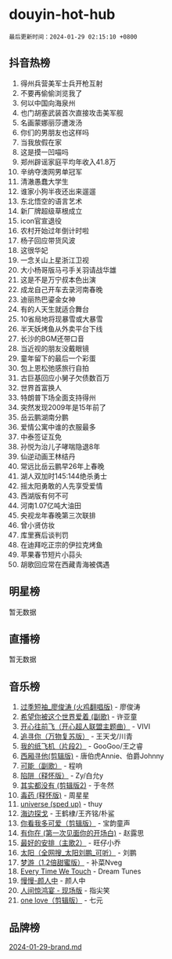 # douyin-hot-hub

`最后更新时间：2024-01-29 02:15:10 +0800`

## 抖音热榜

1. 得州兵营美军士兵开枪互射
1. 不要再偷偷浏览我了
1. 何以中国向海泉州
1. 也门胡塞武装首次直接攻击美军舰
1. 名画蒙娜丽莎遭泼汤
1. 你们的男朋友也这样吗
1. 当我放假在家
1. 这是摸一凹喵吗
1. 郑州辟谣家庭平均年收入41.8万
1. 辛纳夺澳网男单冠军
1. 清澈愚蠢大学生
1. 谁家小狗半夜还出来遛遛
1. 东北悟空的语言艺术
1. 新厂牌超级草根成立
1. icon官宣退役
1. 农村开始过年倒计时啦
1. 杨子回应带货风波
1. 这很华妃
1. 一念关山上星浙江卫视
1. 大小杨哥版马弓手关羽请战华雄
1. 这是不是万宁叔本色出演
1. 成龙自己开车去录河南春晚
1. 迪丽热巴鎏金女神
1. 有的人天生就适合舞台
1. 10省局地将现暴雪或大暴雪
1. 半天妖烤鱼从外卖平台下线
1. 长沙的BGM还带口音
1. 当近视的朋友没戴眼镜
1. 童年留下的最后一个彩蛋
1. 包上恩松弛感旅行自拍
1. 古巨基回应小舅子欠债数百万
1. 世界首富换人
1. 特朗普下场全面支持得州
1. 突然发现2009年是15年前了
1. 岳云鹏湖南分鹏
1. 爱情公寓中谁的衣服最多
1. 中泰签证互免
1. 孙悦为治儿子哮喘隐退8年
1. 仙逆动画王林结丹
1. 常远比岳云鹏早26年上春晚
1. 湖人双加时145:144绝杀勇士
1. 摇太阳勇敢的人先享受爱情
1. 西湖版有何不可
1. 河南1.07亿吨大油田
1. 央视龙年春晚第三次联排
1. 曾小贤仿妆
1. 库里赛后谈判罚
1. 在迪拜吃正宗的伊拉克烤鱼
1. 苹果春节短片小蒜头
1. 胡歌回应常在西藏青海被偶遇

## 明星榜

暂无数据

## 直播榜

暂无数据

## 音乐榜

1. [过季短袖_廖俊涛 (火鸡翻唱版)](https://sf86-cdn-tos.douyinstatic.com/obj/tos-cn-ve-2774/ogQVJl0tRBKxQgZji7YClFEBrVDeHpPTWfCZbQ) - 廖俊涛
1. [希望你被这个世界爱着 (副歌)](https://sf86-cdn-tos.douyinstatic.com/obj/tos-cn-ve-2774/oUHCmWQfZlE3QQBKBeD8rCFLpJzPgCpImhsxMt) - 许亚童
1. [开心往前飞（开心超人联盟主题曲）](https://sf86-cdn-tos.douyinstatic.com/obj/tos-cn-ve-2774/9d8fb7c82cf1421fb93a9fe925275e0a) - VIVI
1. [追寻你（万物复苏版）](https://sf86-cdn-tos.douyinstatic.com/obj/tos-cn-ve-2774/oYeAZJsbjIDit9APmBg8u6uDUQnHmoCf3gbo74) - 王天戈/川青
1. [我的纸飞机（片段2）](https://sf3-cdn-tos.douyinstatic.com/obj/tos-cn-ve-2774/oM2ZrKcg2CD5AeRB2gkeXOFB1IxAGJdZPazYHf) - GooGoo/王之睿
1. [西厢寻他(剪辑版)](https://sf3-cdn-tos.douyinstatic.com/obj/tos-cn-ve-2774/oUsAVfAQKlRNxEv5qxvIB8o5qmIWUcXbzJKJhw) - 唐伯虎Annie、伯爵Johnny
1. [可能（副歌）](https://sf86-cdn-tos.douyinstatic.com/obj/tos-cn-ve-2774/cde1731888894259b333569393c2fb51) - 程响
1. [陷阱（释怀版）](https://sf3-cdn-tos.douyinstatic.com/obj/tos-cn-ve-2774/oE8C21LeZrzKLDFfQYgMzx4GAIHageG5IzayY7) - Zy/白允y
1. [其实都没有 (剪辑版2)](https://sf86-cdn-tos.douyinstatic.com/obj/tos-cn-ve-2774/oEBNQenHZtBhxYjGgUDQk0BCHTigQafgFlbQ7k) - 于冬然
1. [毒药 (释怀版)](https://sf6-cdn-tos.douyinstatic.com/obj/tos-cn-ve-2774/oYILMEAzspdZBIzy4frJNB8ZHPHWAhiwowd4Ad) - 周星星
1. [universe (sped up)](https://sf3-cdn-tos.douyinstatic.com/obj/tos-cn-ve-2774/oIQnurQLDCsdYeegkM4CKuVb23MZBXtX6QB8bv) - thuy
1. [海边探戈](https://sf3-cdn-tos.douyinstatic.com/obj/tos-cn-ve-2774/os9gE0VQCGqt6VQkZDyBBYvfSDY0QFe3vVmubn) - 王鹤棣/王齐铭/朴鲨
1. [你看我多可爱（剪辑版）](https://sf3-cdn-tos.douyinstatic.com/obj/tos-cn-ve-2774/018d241ee66a4a189b2fa9ea2fe3363d) - 宝韵童声
1. [有你在 (第一次见面你的开场白)](https://sf3-cdn-tos.douyinstatic.com/obj/tos-cn-ve-2774/oAthrQ3ClJBfI57uBoFEgNDYtNCZ0TSYQQfxQ0) - 赵露思
1. [最好的安排（主歌2）](https://sf3-cdn-tos.douyinstatic.com/obj/tos-cn-ve-2774/oMMZX1DuHpMwgoDztBmZswgQnbCeeANZxBHkFY) - 旺仔小乔
1. [太阳（全网搜_太阳刘鹏_可听）](https://sf86-cdn-tos.douyinstatic.com/obj/tos-cn-ve-2774/ogWbyIQnlBFImVbeDocRdCIYtBHlbJXgfZMvgz) - 刘鹏
1. [梦游（1.2倍甜蜜版）](https://sf3-cdn-tos.douyinstatic.com/obj/tos-cn-ve-2774/o4gyAUm8hwufoEABmwVIiQtHsFuGzAEEWtNMzo) - 补菜Nveg
1. [Every Time We Touch](https://sf3-cdn-tos.douyinstatic.com/obj/tos-cn-ve-2774/ogN6lUKQeBBfEVhIOMikG1CcJjugxk1tztZyhP) - Dream Tunes
1. [慢慢-颜人中](https://sf86-cdn-tos.douyinstatic.com/obj/tos-cn-ve-2774/ocjHNfBXdBxQNC8ZGAeoLMFTUgtBg8bkExunDC) - 颜人中
1. [人间惊鸿宴 - 现场版](https://sf3-cdn-tos.douyinstatic.com/obj/tos-cn-ve-2774/osF4mrPePAf2Yv8Wfr5fATCHZwL5h1QiGQAKwz) - 指尖笑
1. [one love（剪辑版）](https://sf86-cdn-tos.douyinstatic.com/obj/tos-cn-ve-2774/o4utbbKzHedACBQ0bkG7ZBgUvDQzbBDnYd1f1k) - 七元

## 品牌榜

[2024-01-29-brand.md](2024-01-29-brand.md)
